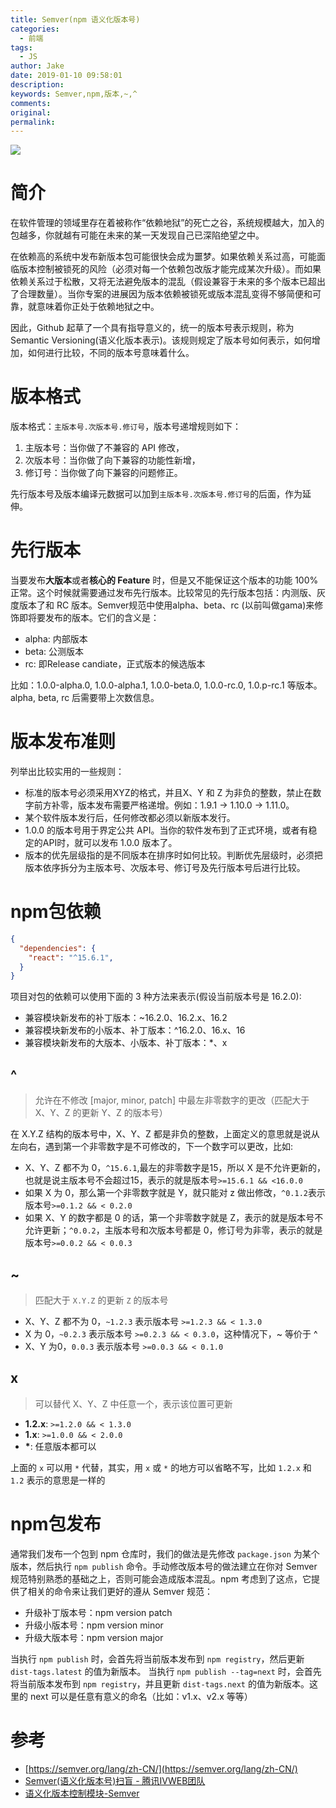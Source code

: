 ```yaml
---
title: Semver(npm 语义化版本号)
categories:
  - 前端
tags:
  - JS
author: Jake
date: 2019-01-10 09:58:01
description:
keywords: Semver,npm,版本,~,^
comments:
original:
permalink:
---
```


![](//blogimg.jakeyu.top/semver/3649824190-5ad41542bc553_articlex.png)

<!--more-->

# 简介

在软件管理的领域里存在着被称作“依赖地狱”的死亡之谷，系统规模越大，加入的包越多，你就越有可能在未来的某一天发现自己已深陷绝望之中。

在依赖高的系统中发布新版本包可能很快会成为噩梦。如果依赖关系过高，可能面临版本控制被锁死的风险（必须对每一个依赖包改版才能完成某次升级）。而如果依赖关系过于松散，又将无法避免版本的混乱（假设兼容于未来的多个版本已超出了合理数量）。当你专案的进展因为版本依赖被锁死或版本混乱变得不够简便和可靠，就意味着你正处于依赖地狱之中。

因此，Github 起草了一个具有指导意义的，统一的版本号表示规则，称为 Semantic Versioning(语义化版本表示)。该规则规定了版本号如何表示，如何增加，如何进行比较，不同的版本号意味着什么。

# 版本格式

版本格式：`主版本号.次版本号.修订号`，版本号递增规则如下：

1. 主版本号：当你做了不兼容的 API 修改，
2. 次版本号：当你做了向下兼容的功能性新增，
3. 修订号：当你做了向下兼容的问题修正。

先行版本号及版本编译元数据可以加到`主版本号.次版本号.修订号`的后面，作为延伸。

# 先行版本

当要发布**大版本**或者**核心的 Feature** 时，但是又不能保证这个版本的功能 100% 正常。这个时候就需要通过发布先行版本。比较常见的先行版本包括：内测版、灰度版本了和 RC 版本。Semver规范中使用alpha、beta、rc (以前叫做gama)来修饰即将要发布的版本。它们的含义是：

* alpha: 内部版本
* beta: 公测版本
* rc: 即Release candiate，正式版本的候选版本

比如：1.0.0-alpha.0, 1.0.0-alpha.1, 1.0.0-beta.0, 1.0.0-rc.0, 1.0.p-rc.1 等版本。alpha, beta, rc 后需要带上次数信息。

# 版本发布准则

列举出比较实用的一些规则：

* 标准的版本号必须采用XYZ的格式，并且X、Y 和 Z 为非负的整数，禁止在数字前方补零，版本发布需要严格递增。例如：1.9.1 -> 1.10.0 -> 1.11.0。
* 某个软件版本发行后，任何修改都必须以新版本发行。
* 1.0.0 的版本号用于界定公共 API。当你的软件发布到了正式环境，或者有稳定的API时，就可以发布 1.0.0 版本了。
* 版本的优先层级指的是不同版本在排序时如何比较。判断优先层级时，必须把版本依序拆分为主版本号、次版本号、修订号及先行版本号后进行比较。

# npm包依赖

```json
{
  "dependencies": {
    "react": "^15.6.1",
  }
}
```

项目对包的依赖可以使用下面的 3 种方法来表示(假设当前版本号是 16.2.0):

* 兼容模块新发布的补丁版本：~16.2.0、16.2.x、16.2
* 兼容模块新发布的小版本、补丁版本：^16.2.0、16.x、16
* 兼容模块新发布的大版本、小版本、补丁版本：*、x

## ^

> 允许在不修改 [major, minor, patch] 中最左非零数字的更改（匹配大于 X、Y、Z 的更新 Y、Z 的版本号）

在 X.Y.Z 结构的版本号中，X、Y、Z 都是非负的整数，上面定义的意思就是说从左向右，遇到第一个非零数字是不可修改的，下一个数字可以更改，比如:

* X、Y、Z 都不为 0，`^15.6.1`,最左的非零数字是15，所以 X 是不允许更新的，也就是说主版本号不会超过15，表示的就是版本号`>=15.6.1 && <16.0.0`
* 如果 X 为 0，那么第一个非零数字就是 Y，就只能对 z 做出修改，`^0.1.2`表示版本号`>=0.1.2 && < 0.2.0`
* 如果 X、Y 的数字都是 0 的话，第一个非零数字就是 Z，表示的就是版本号不允许更新；`^0.0.2`，主版本号和次版本号都是 0，修订号为非零，表示的就是版本号`>=0.0.2 && < 0.0.3`

## ~

> 匹配大于 `X.Y.Z` 的更新 `Z` 的版本号

* X、Y、Z 都不为 0，`~1.2.3` 表示版本号 `>=1.2.3 && < 1.3.0`
* X 为 0，`~0.2.3` 表示版本号 `>=0.2.3 && < 0.3.0`，这种情况下，~ 等价于 ^
* X、Y 为0，`0.0.3` 表示版本号 `>=0.0.3 && < 0.1.0`

## x

> 可以替代 X、Y、Z 中任意一个，表示该位置可更新

* **1.2.x**: `>=1.2.0 && < 1.3.0`
* **1.x**: `>=1.0.0 && < 2.0.0`
* **\***: 任意版本都可以

上面的 `x` 可以用 `*` 代替，其实，用 `x` 或 `*` 的地方可以省略不写，比如 `1.2.x` 和 `1.2` 表示的意思是一样的

# npm包发布

通常我们发布一个包到 npm 仓库时，我们的做法是先修改 `package.json` 为某个版本，然后执行 `npm publish` 命令。手动修改版本号的做法建立在你对 Semver 规范特别熟悉的基础之上，否则可能会造成版本混乱。npm 考虑到了这点，它提供了相关的命令来让我们更好的遵从 Semver 规范：

* 升级补丁版本号：npm version patch
* 升级小版本号：npm version minor
* 升级大版本号：npm version major

当执行 `npm publish` 时，会首先将当前版本发布到 `npm registry`，然后更新 `dist-tags.latest` 的值为新版本。
当执行 `npm publish --tag=next` 时，会首先将当前版本发布到 `npm registry`，并且更新 `dist-tags.next` 的值为新版本。这里的 next 可以是任意有意义的命名（比如：v1.x、v2.x 等等）

# 参考

* [https://semver.org/lang/zh-CN/](https://semver.org/lang/zh-CN/)
* [Semver(语义化版本号)扫盲 - 腾讯IVWEB团队](https://juejin.im/post/5ad413ba6fb9a028b5485866)
* [语义化版本控制模块-Semver](https://juejin.im/post/5a1ad2166fb9a044fd117874)